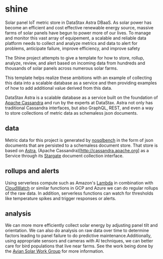 # shine
Solar panel IoT metric store in DataStax Astra DBaaS.  As solar power has become an efficient and cost effective
renewable energy source, massive farms of solar panels have begun to power more of our lives.  To manage and monitor this vast array of equipement, a scalable and reliable data platform needs to collect and analyze metrics and data to alert for problems, anticipate failure, improve efficiency, and improve safety

The Shine project attempts to give a template for how to store, rollup, analyze, review, and alert based on incoming data from hundreds and thousands of solar panels across numerous solar farms.

This template helps realize these ambitions with an example of collecting this data into a scalable database as a service and then providing examples of how to add additional value derived from this data.

DataStax Astra is a scalable database as a service built on the foundation of [Apache Cassandra](http://cassandra.apache.org) and run by the experts at DataStax.  Astra not only has traditional Cassandra interfaces, but also GraphQL, REST, and even a way to store collections of metric data as schemaless json documents.

## data
Metric data for this project is generated by [nosqlbench](https://github.com/nosqlbench/nosqlbench) in the form of json documents that are persisted to a schemaless document store.  That store is based on [Astra](https://astra.datastax.com), (Apache Cassandra)[http://cassandra.apache.org] as a Service through its [Stargate](http://stargate.io) document collection interface.

## rollups and alerts
Using serverless compute such as Amazon's [Lambda](https://aws.amazon.com/lambda/) in combination with [CloudWatch](https://aws.amazon.com/cloudwatch/) or similar functions in GCP and Azure we can do regular rollups of the raw data.  In addition, serverless functions can watch for thresholds like temperature spikes and trigger responses or alerts.

## analysis
We can more more efficiently collect solar energy by adjusting panel tilt and orientation.  We can also do analysis on raw data over time to determine factors leading to panel failure to do predictive maintenance.Additionally, using appropriate sensors and cameras with AI techniques, we can better care for bird populations that live near farms.  See the work being done by the [Avian Solar Work Group](http://www.aviansolar.org) for more information.